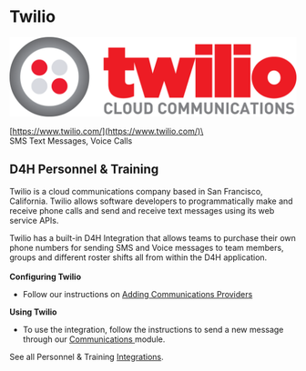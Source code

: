 # Twilio

![](<../../.gitbook/assets/twilio logo.png>)

[https://www.twilio.com/](https://www.twilio.com/)\
\
SMS Text Messages, Voice Calls

## D4H Personnel & Training

Twilio is a cloud communications company based in San Francisco, California. Twilio allows software developers to programmatically make and receive phone calls and send and receive text messages using its web service APIs.

Twilio has a built-in D4H Integration that allows teams to purchase their own phone numbers for sending SMS and Voice messages to team members, groups and different roster shifts all from within the D4H application.\
\
**Configuring Twilio**

* Follow our instructions on [Adding Communications Providers](../communications/adding-communication-providers.md)

**Using Twilio**

* To use the integration, follow the instructions to send a new message through our [Communications ](../communications/)module.

See all Personnel & Training [Integrations](./).
